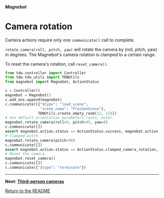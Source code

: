 ##### Magnebot

# Camera rotation

Camera actions require only one `communicate()` call to complete.

 `rotate_camera(roll, pitch, yaw)` will rotate the camera by (roll, pitch, yaw) in degrees. The Magnebot's camera rotation is clamped to a certain range.

To reset the camera's rotation, call `reset_camera()`.

```python
from tdw.controller import Controller
from tdw.tdw_utils import TDWUtils
from magnebot import Magnebot, ActionStatus

c = Controller()
magnebot = Magnebot()
c.add_ons.append(magnebot)
c.communicate([{"$type": "load_scene",
                "scene_name": "ProcGenScene"},
               TDWUtils.create_empty_room(12, 12)])
# Use default orientation parameters (auto, auto).
magnebot.rotate_camera(roll=0, pitch=45, yaw=0)
c.communicate([])
assert magnebot.action.status == ActionStatus.success, magnebot.action.status
# Clamped pitch.
magnebot.rotate_camera(pitch=90)
c.communicate([])
assert magnebot.action.status == ActionStatus.clamped_camera_rotation, magnebot.action.status
# Reset the camera.
magnebot.reset_camera()
c.communicate([])
c.communicate({"$type": "terminate"})
```

***

**Next: [Third-person cameras](third_person_camera.md)**

[Return to the README](../../../README.md)

